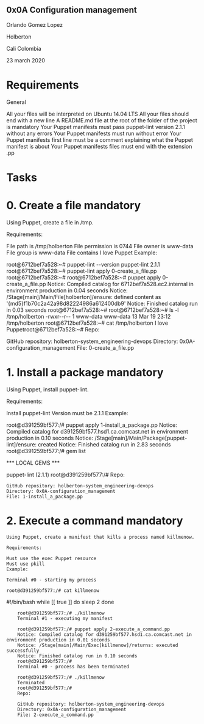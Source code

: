 ## 0x0A Configuration management

Orlando Gomez Lopez

Holberton

Cali Colombia

23 march 2020

# Requirements

General

All your files will be interpreted on Ubuntu 14.04 LTS
All your files should end with a new line
A README.md file at the root of the folder of the project is mandatory
Your Puppet manifests must pass puppet-lint version 2.1.1 without any errors
Your Puppet manifests must run without error
Your Puppet manifests first line must be a comment explaining what the Puppet manifest is about
Your Puppet manifests files must end with the extension .pp

# Tasks

# 0. Create a file mandatory

Using Puppet, create a file in /tmp.

Requirements:

File path is /tmp/holberton
File permission is 0744
File owner is www-data
File group is www-data
File contains I love Puppet
Example:

root@6712bef7a528:~# puppet-lint --version
puppet-lint 2.1.1
root@6712bef7a528:~# puppet-lint apply 0-create_a_file.pp
root@6712bef7a528:~# 
root@6712bef7a528:~# puppet apply 0-create_a_file.pp
Notice: Compiled catalog for 6712bef7a528.ec2.internal in environment production in 0.04 seconds
Notice: /Stage[main]/Main/File[holberton]/ensure: defined content as '{md5}f1b70c2a42a98d82224986a612400db9'
Notice: Finished catalog run in 0.03 seconds
root@6712bef7a528:~#
root@6712bef7a528:~# ls -l /tmp/holberton
-rwxr--r-- 1 www-data www-data 13 Mar 19 23:12 /tmp/holberton
root@6712bef7a528:~# cat /tmp/holberton
I love Puppetroot@6712bef7a528:~#
Repo:

GitHub repository: holberton-system_engineering-devops
Directory: 0x0A-configuration_management
File: 0-create_a_file.pp

# 1. Install a package mandatory

Using Puppet, install puppet-lint.

Requirements:

Install puppet-lint
Version must be 2.1.1
Example:

root@d391259bf577:/# puppet apply 1-install_a_package.pp
Notice: Compiled catalog for d391259bf577.hsd1.ca.comcast.net in environment production in 0.10 seconds
Notice: /Stage[main]/Main/Package[puppet-lint]/ensure: created
Notice: Finished catalog run in 2.83 seconds
root@d391259bf577:/# gem list

*** LOCAL GEMS ***

puppet-lint (2.1.1)
	root@d391259bf577:/#
	Repo:

	GitHub repository: holberton-system_engineering-devops
	Directory: 0x0A-configuration_management
	File: 1-install_a_package.pp

# 2. Execute a command mandatory

	Using Puppet, create a manifest that kills a process named killmenow.

	Requirements:

	Must use the exec Puppet resource
	Must use pkill
	Example:

	Terminal #0 - starting my process

	root@d391259bf577:/# cat killmenow
#!/bin/bash
	while [[ true ]]
	do
	    sleep 2
	    done

	    root@d391259bf577:/# ./killmenow
	    Terminal #1 - executing my manifest

	    root@d391259bf577:/# puppet apply 2-execute_a_command.pp
	    Notice: Compiled catalog for d391259bf577.hsd1.ca.comcast.net in environment production in 0.01 seconds
	    Notice: /Stage[main]/Main/Exec[killmenow]/returns: executed successfully
	    Notice: Finished catalog run in 0.10 seconds
	    root@d391259bf577:/# 
	    Terminal #0 - process has been terminated

	    root@d391259bf577:/# ./killmenow
	    Terminated
	    root@d391259bf577:/#
	    Repo:

	    GitHub repository: holberton-system_engineering-devops
	    Directory: 0x0A-configuration_management
	    File: 2-execute_a_command.pp

